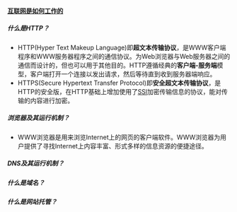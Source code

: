 #### [互联网是如何工作的](https://developer.mozilla.org/zh-CN/docs/learn/How_the_Internet_works)
##### 什么是HTTP？  
  * HTTP(Hyper Text Makeup Language)即**超文本传输协议**，是WWW客户端程序和WWW服务器程序之间的通信协议。为Web浏览器与Web服务器之间的通信而设计的，但也可以用于其他目的。HTTP遵循经典的**客户端-服务端**模型，客户端打开一个连接以发出请求，然后等待直到收到服务器端响应。
  * HTTPS(Secure Hypertext Transfer Protocol)即**安全超文本传输协议**，是HTTP的安全版，在HTTP基础上增加使用了[SSl](https://baike.baidu.com/item/SSL)加密传输信息的协议，能对传输的内容进行加密。
##### 浏览器及其运行机制？
  * WWW浏览器是用来浏览Internet上的网页的客户端软件。WWW浏览器为用户提供了寻找Internet上内容丰富、形式多样的信息资源的便捷途径。 
##### DNS及其运行机制？　
##### 什么是域名？
##### 什么是网站托管？

